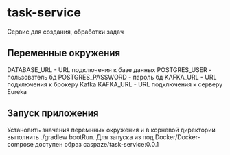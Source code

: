 # task-service
Сервис для создания, обработки задач

## Переменные окружения
DATABASE_URL - URL подключения к базе данных
POSTGRES_USER - пользователь бд
POSTGRES_PASSWORD - пароль бд
KAFKA_URL - URL подключения к брокеру Kafka
KAFKA_URL - URL подключения к серверу Eureka

## Запуск приложения
Установить значения перемнных окружения и в корневой директории выполнить ./gradlew bootRun.
Для запуска из под Docker/Docker-compose доступен образ caspaze/task-service:0.0.1
